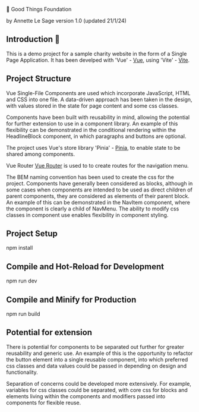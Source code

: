 🧞 Good Things Foundation

by Annette Le Sage version 1.0 (updated 21/1/24)

## Introduction 🧑

This is a demo project for a sample charity website in the form of a Single Page Application. It has been develped with 'Vue' - [Vue](https://vuejs.org/), using 'Vite' - [Vite](https://vitejs.dev/guide/).

## Project Structure

Vue Single-File Components are used which incorporate JavaScript, HTML and CSS into one file. A data-driven approach has been taken in the design, with values stored in the state for page content and some css classes.

Components have been built with reusability in mind, allowing the potential for further extension to use in a component library. An example of this flexibility can be demonstrated in the conditional rendering within the HeadlineBlock component, in which paragraphs and buttons are optional. 

The project uses Vue's store library 'Pinia' - [Pinia](https://pinia.vuejs.org/introduction.html), to enable state to be shared among components.

Vue Router [Vue Router](https://router.vuejs.org/) is used to to create routes for the navigation menu.

The BEM naming convention has been used to create the css for the project. Components have generally been considered as blocks, although in some cases when components are intended to be used as direct children of parent components, they are considered as elements of their parent block. An example of this can be demonstrated in the NavItem component, where the component is clearly a child of NavMenu. The ability to modify css classes in component use enables flexibility in component styling.

## Project Setup

npm install

## Compile and Hot-Reload for Development

npm run dev

## Compile and Minify for Production

npm run build

## Potential for extension

There is potential for components to be separated out further for greater reusability and generic use. An example of this is the opportunity to refactor the button element into a single reusable component, into which preferred css classes and data values could be passed in depending on design and functionality.

Separation of concerns could be developed more extensively. For example, variables for css classes could be separated, with core css for blocks and elements living within the components and modifiers passed into components for flexible reuse.
